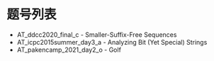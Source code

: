 # 题号列表

- AT_ddcc2020_final_c - Smaller-Suffix-Free Sequences
- AT_icpc2015summer_day3_a - Analyzing Bit (Yet Special) Strings
- AT_pakencamp_2021_day2_o - Golf
